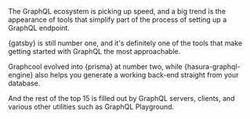 The GraphQL ecosystem is picking up speed, and a big trend is the appearance of tools that simplify part of the process of setting up a GraphQL endpoint.

{gatsby} is still number one, and it's definitely one of the tools that make getting started with GraphQL the most approachable.

Graphcool evolved into {prisma} at number two, while {hasura-graphql-engine} also helps you generate a working back-end straight from your database. 

And the rest of the top 15 is filled out by GraphQL servers, clients, and various other utilities such as GraphQL Playground.